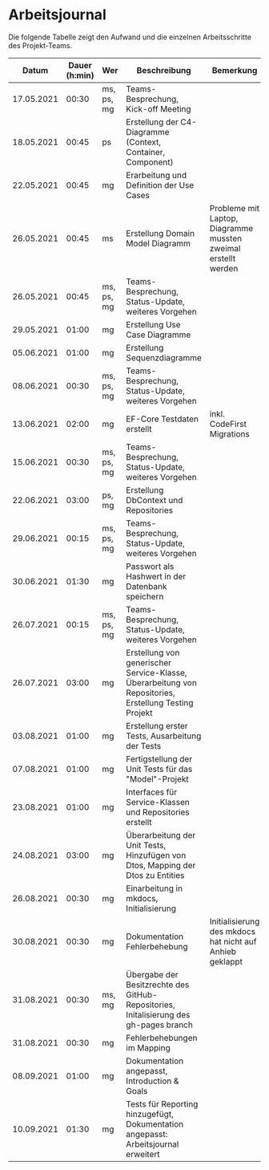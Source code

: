 # Arbeitsjournal
Die folgende Tabelle zeigt den Aufwand und die einzelnen Arbeitsschritte des Projekt-Teams.

| Datum | Dauer (h:min) | Wer | Beschreibung | Bemerkung |
| - | - | - | - | - |
|17.05.2021 | 00:30 | ms, ps, mg | Teams-Besprechung, Kick-off Meeting | |
|18.05.2021 | 00:45 | ps | Erstellung der C4-Diagramme (Context, Container, Component) | |
|22.05.2021 | 00:45 | mg | Erarbeitung und Definition der Use Cases | |
|26.05.2021 | 00:45 | ms | Erstellung Domain Model Diagramm | Probleme mit Laptop, Diagramme mussten zweimal erstellt werden | |
|26.05.2021 | 00:45 | ms, ps, mg | Teams-Besprechung, Status-Update, weiteres Vorgehen | |
|29.05.2021 | 01:00 | mg | Erstellung Use Case Diagramme | |
|05.06.2021 | 01:00 | mg | Erstellung Sequenzdiagramme | |
| 08.06.2021 | 00:30 | ms, ps, mg | Teams-Besprechung, Status-Update, weiteres Vorgehen | |
|13.06.2021 | 02:00 | mg | EF-Core Testdaten erstellt | inkl. CodeFirst Migrations |
| 15.06.2021 | 00:30 | ms, ps, mg | Teams-Besprechung, Status-Update, weiteres Vorgehen | |
| 22.06.2021 | 03:00 | ps, mg | Erstellung DbContext und Repositories | | 
| 29.06.2021 | 00:15 | ms, ps, mg | Teams-Besprechung, Status-Update, weiteres Vorgehen | |
| 30.06.2021 | 01:30 | mg | Passwort als Hashwert in der Datenbank speichern | |
| 26.07.2021 | 00:15 | ms, ps, mg | Teams-Besprechung, Status-Update, weiteres Vorgehen | |
| 26.07.2021 | 03:00 | mg | Erstellung von generischer Service-Klasse, Überarbeitung von Repositories, Erstellung Testing Projekt | |
| 03.08.2021 | 01:00 | mg | Erstellung erster Tests, Ausarbeitung der Tests | |
| 07.08.2021 | 01:00 | mg | Fertigstellung der Unit Tests für das "Model"-Projekt | |
| 23.08.2021 | 01:00 | mg | Interfaces für Service-Klassen und Repositories erstellt | |
| 24.08.2021 | 03:00 | mg | Überarbeitung der Unit Tests, Hinzufügen von Dtos, Mapping der Dtos zu Entities | |
| 26.08.2021 | 00:30 | mg | Einarbeitung in mkdocs, Initialisierung | |
| 30.08.2021 | 00:30 | mg | Dokumentation Fehlerbehebung | Initialisierung des mkdocs hat nicht auf Anhieb geklappt |
| 31.08.2021 | 00:30 | ms, mg | Übergabe der Besitzrechte des GitHub-Repositories, Initalisierung des gh-pages branch | |
| 31.08.2021 | 00:30 | mg | Fehlerbehebungen im Mapping | | 
| 08.09.2021 | 01:00 | mg | Dokumentation angepasst, Introduction & Goals | |
| 10.09.2021 | 01:30 | mg | Tests für Reporting hinzugefügt, Dokumentation angepasst: Arbeitsjournal erweitert | |